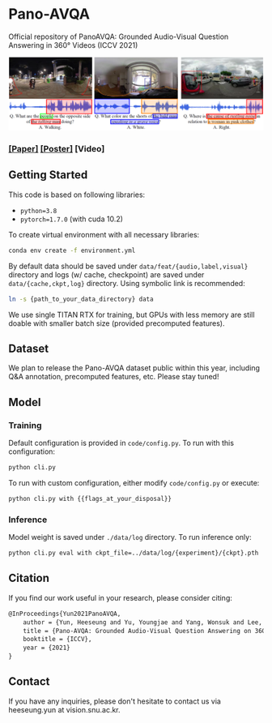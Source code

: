 # Pano-AVQA

Official repository of PanoAVQA: Grounded Audio-Visual Question Answering in 360° Videos (ICCV 2021)

![Data_fig](https://raw.githubusercontent.com/HS-YN/PanoAVQA/main/assets/data.png)

### [[Paper]](https://openaccess.thecvf.com/content/ICCV2021/html/Yun_Pano-AVQA_Grounded_Audio-Visual_Question_Answering_on_360deg_Videos_ICCV_2021_paper.html) [[Poster]](https://hs-yn.github.io/assets/pdf/2021iccv_panoavqa_poster.pdf) [Video]


## Getting Started

This code is based on following libraries:

* `python=3.8`
* `pytorch=1.7.0` (with cuda 10.2)

To create virtual environment with all necessary libraries:
 
```bash
conda env create -f environment.yml
```

By default data should be saved under `data/feat/{audio,label,visual}` directory and logs (w/ cache, checkpoint) are saved under `data/{cache,ckpt,log}` directory. Using symbolic link is recommended:

```bash
ln -s {path_to_your_data_directory} data
```

We use single TITAN RTX for training, but GPUs with less memory are still doable with smaller batch size (provided precomputed features).


## Dataset

We plan to release the Pano-AVQA dataset public within this year, including Q&A annotation, precomputed features, etc. Please stay tuned!


## Model

### Training

Default configuration is provided in `code/config.py`. To run with this configuration:

```bash
python cli.py
```

To run with custom configuration, either modify `code/config.py` or execute:

```bash
python cli.py with {{flags_at_your_disposal}}
```

### Inference

Model weight is saved under `./data/log` directory. To run inference only:

```bash
python cli.py eval with ckpt_file=../data/log/{experiment}/{ckpt}.pth
```


## Citation

If you find our work useful in your research, please consider citing:

```tex
@InProceedings{Yun2021PanoAVQA, 
    author = {Yun, Heeseung and Yu, Youngjae and Yang, Wonsuk and Lee, Kangil and Kim, Gunhee},
    title = {Pano-AVQA: Grounded Audio-Visual Question Answering on 360$^\circ$ Videos},
    booktitle = {ICCV},
    year = {2021}
}
```


## Contact

If you have any inquiries, please don't hesitate to contact us via heeseung.yun at vision.snu.ac.kr.
